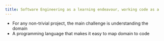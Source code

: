```yaml
---
title: Software Engineering as a learning endeavour, working code as a side effect
---
```


- For any non-trivial project, the main challenge is understanding the domain
- A programming language that makes it easy to map domain to code